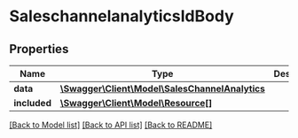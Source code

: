 # SaleschannelanalyticsIdBody

## Properties
Name | Type | Description | Notes
------------ | ------------- | ------------- | -------------
**data** | [**\Swagger\Client\Model\SalesChannelAnalytics**](SalesChannelAnalytics.md) |  | [optional] 
**included** | [**\Swagger\Client\Model\Resource[]**](Resource.md) |  | [optional] 

[[Back to Model list]](../../README.md#documentation-for-models) [[Back to API list]](../../README.md#documentation-for-api-endpoints) [[Back to README]](../../README.md)


